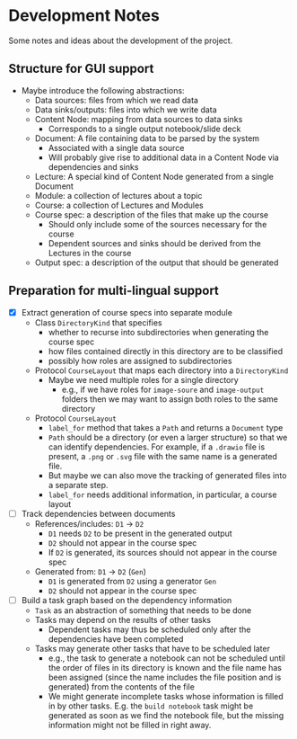 # Development Notes

Some notes and ideas about the development of the project.

## Structure for GUI support

- Maybe introduce the following abstractions:
  - Data sources: files from which we read data
  - Data sinks/outputs: files into which we write data
  - Content Node: mapping from data sources to data sinks
    - Corresponds to a single output notebook/slide deck
  - Document: A file containing data to be parsed by the system
    - Associated with a single data source
    - Will probably give rise to additional data in a Content Node via 
      dependencies and sinks 
  - Lecture: A special kind of Content Node generated from a single Document
  - Module: a collection of lectures about a topic
  - Course: a collection of Lectures and Modules
  - Course spec: a description of the files that make up the course
    - Should only include some of the sources necessary for the course
    - Dependent sources and sinks should be derived from the Lectures
      in the course
  - Output spec: a description of the output that should be generated

## Preparation for multi-lingual support

- [x] Extract generation of course specs into separate module
  - Class `DirectoryKind` that specifies
    - whether to recurse into subdirectories when generating the course spec
    - how files contained directly in this directory are to be classified
    - possibly how roles are assigned to subdirectories
  - Protocol `CourseLayout` that maps each directory into a `DirectoryKind`
    - Maybe we need multiple roles for a single directory
      - e.g., if we have roles for `image-soure` and `image-output` folders
        then we may want to assign both roles to the same directory
  - Protocol `CourseLayout`
    - `label_for` method that takes a `Path` and returns a `Document` type
    - `Path` should be a directory (or even a larger structure) so that we can 
       identify dependencies. For example, if a `.drawio` file is present,
       a `.png` or `.svg` file with the same name is a generated file.
    - But maybe we can also move the tracking of generated files into a separate
      step.
    - `label_for` needs additional information, in particular, a course layout
- [ ] Track dependencies between documents
  - References/includes: `D1` → `D2`
    - `D1` needs `D2` to be present in the generated output
    - `D2` should not appear in the course spec
    - If `D2` is generated, its sources should not appear in the course spec
  - Generated from: `D1` → `D2` (`Gen`)
    - `D1` is generated from `D2` using a generator `Gen`
    - `D2` should not appear in the course spec
- [ ] Build a task graph based on the dependency information
  - `Task` as an abstraction of something that needs to be done
  - Tasks may depend on the results of other tasks
    - Dependent tasks may thus be scheduled only after the dependencies have
      been completed
  - Tasks may generate other tasks that have to be scheduled later
    - e.g., the task to generate a notebook can not be scheduled until the
      order of files in its directory is known and the file name has been
      assigned (since the name includes the file position and is generated)
      from the contents of the file
    - We might generate incomplete tasks whose information is filled in by
      other tasks. E.g. the `build notebook` task might be generated as soon
      as we find the notebook file, but the missing information might not
      be filled in right away.
